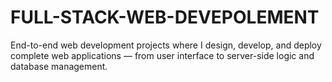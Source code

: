 # FULL-STACK-WEB-DEVEPOLEMENT
End-to-end web development projects where I design, develop, and deploy complete web applications — from user interface to server-side logic and database management.
